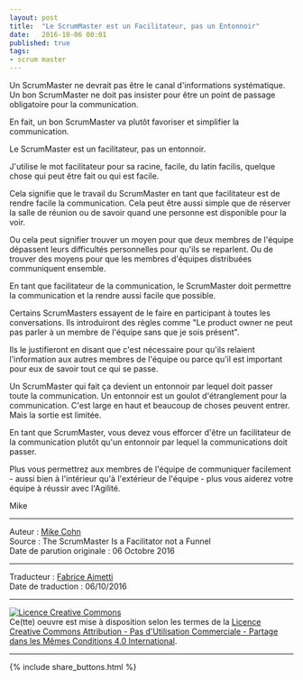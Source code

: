 ```yaml
---
layout: post
title:  "Le ScrumMaster est un Facilitateur, pas un Entonnoir"
date:   2016-10-06 00:01
published: true
tags: 
- scrum master
---
```


Un ScrumMaster ne devrait pas être le canal d'informations systématique. Un bon ScrumMaster ne doit pas insister pour être un point de passage obligatoire pour la communication.

En fait, un bon ScrumMaster va plutôt favoriser et simplifier la communication.

Le ScrumMaster est un facilitateur, pas un entonnoir.

J'utilise le mot facilitateur pour sa racine, facile, du latin facilis, quelque chose qui peut être fait ou qui est facile.

Cela signifie que le travail du ScrumMaster en tant que facilitateur est de rendre facile la communication. Cela peut être aussi simple que de réserver la salle de réunion ou de savoir quand une personne est disponible pour la voir.

Ou cela peut signifier trouver un moyen pour que deux membres de l'équipe dépassent leurs difficultés personnelles pour qu'ils se reparlent. Ou de trouver des moyens pour que les membres d'équipes distribuées communiquent ensemble.

En tant que facilitateur de la communication, le ScrumMaster doit permettre la communication et la rendre aussi facile que possible.

Certains ScrumMasters essayent de le faire en participant à toutes les conversations. Ils introduiront des règles comme "Le product owner ne peut pas parler à un membre de l'équipe sans que je sois présent".

Ils le justifieront en disant que c'est nécessaire pour qu'ils relaient l'information aux autres membres de l'équipe ou parce qu'il est important pour eux de savoir tout ce qui se passe.

Un ScrumMaster qui fait ça devient un entonnoir par lequel doit passer toute la communication. Un entonnoir est un goulot d'étranglement pour la communication. C'est large en haut et beaucoup de choses peuvent entrer. Mais la sortie est limitée.

En tant que ScrumMaster, vous devez vous efforcer d'être un facilitateur de la communication plutôt qu'un entonnoir par lequel la communications doit passer.

Plus vous permettrez aux membres de l'équipe de communiquer facilement - aussi bien à l'intérieur qu'à l'extérieur de l'équipe - plus vous aiderez votre équipe à réussir avec l'Agilité.

Mike

---
Auteur : [Mike Cohn](https://www.mountaingoatsoftware.com/company/about-mike-cohn)  
Source : The ScrumMaster Is a Facilitator not a Funnel  
Date de parution originale : 06 Octobre 2016  

---
Traducteur : [Fabrice Aimetti](http://www.fabrice-aimetti.fr/)  
Date de traduction : 06/10/2016  

---

<a rel="license" href="http://creativecommons.org/licenses/by-nc-sa/4.0/"><img alt="Licence Creative Commons" style="border-width:0" src="http://i.creativecommons.org/l/by-nc-sa/4.0/88x31.png" /></a><br />Ce(tte) oeuvre est mise à disposition selon les termes de la <a rel="license" href="http://creativecommons.org/licenses/by-nc-sa/4.0/">Licence Creative Commons Attribution - Pas d'Utilisation Commerciale - Partage dans les Mêmes Conditions 4.0 International</a>.

---

{% include share_buttons.html %}


